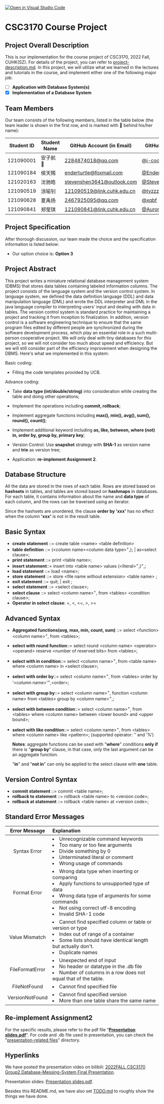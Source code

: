 [![Open in Visual Studio Code](https://classroom.github.com/assets/open-in-vscode-c66648af7eb3fe8bc4f294546bfd86ef473780cde1dea487d3c4ff354943c9ae.svg)](https://classroom.github.com/online_ide?assignment_repo_id=9422691&assignment_repo_type=AssignmentRepo)

# CSC3170 Course Project

## Project Overall Description

This is our implementation for the course project of CSC3170, 2022 Fall, CUHK(SZ). For details of the project, you can refer to [project-description.md](project-description.md). In this project, we will utilize what we learned in the lectures and tutorials in the course, and implement either one of the following major job:

- [ ] **Application with Database System(s)**
- [x] **Implementation of a Database System**

## Team Members

Our team consists of the following members, listed in the table below (the team leader is shown in the first row, and is marked with 🚩 behind his/her name):

| Student ID | Student Name | GitHub Account (in Email) | GitHub Username   |
| ---------- | ------------ | ------------------------- | ---------------- |
| 121090001  | 安子航 🚩    | 2284874018@qq.com         | [@i-cookie](https://github.com/i-cookie)         |
| 121090184  | 侯天赐       | enderturtle@foxmail.com    | [@EnderturtleOrz](https://github.com/EnderturtleOrz)   |
| 121020163  | 沈驰皓       | stevenshen3641@outlook.com | [@StevenShen3641](https://github.com/StevenShen3641)   |
| 121090519  | 涂喻钊       | 121090519@link.cuhk.edu.cn | [@tyzzzzzzzzz](https://github.com/tyzzzzzzzzz)      |
| 121090628  | 夏禹扬       | 2467925095@qq.com          | [@xqbf](https://github.com/xqbf)             |
| 121090841  | 郑莹琪       | 121090841@link.cuhk.edu.cn | [@Aurora121090841](https://github.com/Aurora121090841)  |


## Project Specification

After thorough discussion, our team made the choice and the specification information is listed below:

- Our option choice is: **Option 3**

## Project Abstract


This project writes a miniature relational database management system (DBMS) that stores data tables containing labeled information columns. The project consists of the language system and the version control system. In language system, we defined the data definition language (DDL) and data manipulation language (DML) and wrote the DDL interpreter and DML in the java language compiler to interpreting users' input and dealing with data in tables. The version control system is standard practice for maintaining a project and tracking it from inception to finalization. In addition, version control is a software engineering technique to ensure that the same program files edited by different people are synchronized during the software development process, which play an essential role in a such multi-person cooperative project. We will only deal with tiny databases for this project, so we will not  consider too much about speed and efficiency. But we will still consider part of the efficiency improvement when designing the DBMS. Here's what we implemented in this system:

Basic coding:

- Filling the code templates provided by UCB.

Advance coding:

- Take **data type (int/double/string)** into consideration while creating the table and doing other operations;

- Implement the operations including **commit, rollback**;

- Implement aggregate functions including **max(), min(), avg(), sum(), round(), count()**;

- Implement additional keyword including **as, like, between, where (not) in, order by, group by, primary key**;

- Version Control: Use **snapshot** strategy with **SHA-1** as version name and **trie** as version tree;
	
- Application: **re-implement Assignment 2**.

## Database Structure

All the data are stored in the rows of each table. Rows are stored based on **hashsets** in tables, and tables are stored based on **hashmaps** in databases. For each table, it contains information about the name and **data type** of each column, and the rows can be traversed using an iterator.

Since the hashsets are unordered, the clause **order by 'xxx'** has no effect when the column **'xxx'** is not in the result table.

## Basic Syntax
- **create statement** ::= create table \<name> \<table definition>
- **table definition** ::= (\<column name>\<column data type><sup>+</sup>,); | as\<select clause>;
- **print statement** ::= print \<table name>;
- **insert statement**::= insert into \<table name> values (\<literal><sup>+</sup>,)<sup>+</sup>,;
- **load statement** ::= load \<name>;
- **store statement** ::= store \<file name without extension> \<table name> ;
- **exit statement** ::= quit; | exit ;
- **select statement** ::= \<select clause>;
- **select clause** ::= select \<column name><sup>+</sup>, from \<tables> \<condition clause>;
- **Operator in select clause**: =, \<, \<=, >, >=
## Advanced Syntax
- **Aggregated functions(avg, max, min, count, sum)** ::= select \<function> \<column name><sup>+</sup>, from \<tables>;

- **select with round function**::= select round \<column name> \<operator> \<operand> reserve \<number of reserved bits> from \<tables>;

- **select with in condition**::= select \<column name><sup>+</sup>, from \<table name> where \<column name> in \<select clause>;

- **select with order by**::= select \<column name><sup>+</sup>, from \<tables> order by '\<column name>'<sup>+</sup>,\<order>;

- **select with group by**::= select \<column name><sup>+</sup>, function \<column name> from \<tables> group by \<column name><sup>+</sup>,;

- **select with between condition**::= select \<column name><sup>+</sup>, from \<tables> where \<column name> between \<lower bound> and \<upper bound>;

- **select with like condition**::= select \<column name><sup>+</sup>, from \<tables> where \<column name> like \<pattern>;
  (supported operator: ‘’ and ‘%’)
  
  
  
  **Notes**: aggregate functions can be used with "**where**" conditions **only if** there is "**group by**" clause, in that case, only the last argument can be an aggregate function.
  
  "**in**" and "**not in**" can only be applied to the select clause with **one** table.

## Version Control Syntax
- **commit statement** ::= commit \<table name>;
- **rollback to statement** ::= rollback \<table name> to \<version code>;
- **rollback at statement** ::= rollback \<table name> at \<version code>;

## Standard Error Messages

| Error Message   | Explanation                                                  |
| :-------------: | :----------------------------------------------------------- |
| Syntax Error    | <li>Unrecognizable command keywords <li>Too many or too few arguments <li>Divide something by 0 <li>Unterminated literal or comment <li>Wrong usage of commands |
| Format Error    | <li>Wrong data type when inserting or comparing <li>Apply functions to unsupported type of data <li>Wrong data type of arguments for some commands <li>Not using correct utf-8 encoding <li>Invalid SHA-1 code |
| Value Mismatch | <li>Cannot find specified column or table or version or type <li>Index out of range of a container <li>Some lists should have identical length but actually don't. <li>Duplicate names |
| FileFormatError | <li>Unexpected end of input <li>No header or datatype in the .db file <li>Number of columns in a row does not equal that of the table. |
| FileNotFound | <li>Cannot find specified file |
| VersionNotFound | <li>Cannot find specified version <li>More than one table share the same name |

## Re-implement Assignment2
For the specific results, please refer to the pdf file “[**Presentation slides.pdf**](https://github.com/CSC3170-2022Fall/project-database-messing-system/blob/main/presentation-related%20files/Presentation%20slides.pdf)". For code and .db file used in presentation, you can check the "[presentation-related files](https://github.com/CSC3170-2022Fall/project-database-messing-system/tree/main/presentation-related%20files)" directory.

## Hyperlinks
We have posted the presentation video on bilibili: [2022FALL CSC3170 Group2 Database-Messing-System Final Presentation](https://www.bilibili.com/video/BV1dG4y1J7ys).

Presentation slides: [Presentation slides.pdf](https://github.com/CSC3170-2022Fall/project-database-messing-system/blob/main/presentation-related%20files/Presentation%20slides.pdf).

Besides this README.md, we have also set [TODO.md](https://github.com/CSC3170-2022Fall/project-database-messing-system/blob/main/TO-DO.md)
to roughly show the things we have done. 

